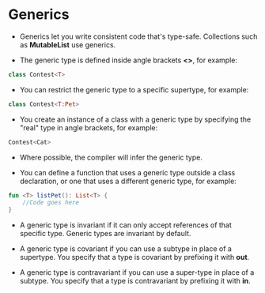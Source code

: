 # Generics

* Generics let you write consistent code that's type-safe. Collections such as **MutableList** use generics.


* The generic type is defined inside angle brackets **<>**, for example:

````kotlin
class Contest<T>
````

* You can restrict the generic type to a specific supertype, for example:

````kotlin
class Contest<T:Pet>
````

* You create an instance of a class with a generic type by specifying the "real" type in angle brackets, for example:

````kotlin
Contest<Cat>
````

* Where possible, the compiler will infer the generic type.


* You can define a function that uses a generic type outside a class declaration, or one that uses a different generic type, for example:

````kotlin
fun <T> listPet(): List<T> {
    //Code goes here
}
````

* A generic type is invariant if it can only accept references of that specific type. Generic types are invariant by default.


* A generic type is covariant if you can use a subtype in place of a supertype. You specify that a type is covariant by prefixing it with **out**.


* A generic type is contravariant if you can use a super-type in place of a subtype. You specify that a type is contravariant by prefixing it with **in**.